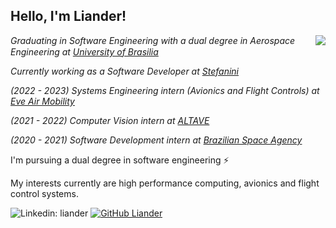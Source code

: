 <h2> Hello, I'm Liander!</h2>
<img align='right' src="https://media.giphy.com/media/1n4FT4KRQkDvK0IO4X/giphy.gif"/>
<p>
  <em>Graduating in Software Engineering with a dual degree in Aerospace Engineering at <a href="http://www.unb.br">University of Brasilia</a></em> 
  <img src="https://upload.wikimedia.org/wikipedia/commons/thumb/c/c3/Webysther_20160322_-_Logo_UnB_%28sem_texto%29.svg/320px-Webysther_20160322_-_Logo_UnB_%28sem_texto%29.svg.png"      
     width="30"
     height="15"
     onclick="window.location.href('http://www.unb.br');"/>
</p>
<p>
  <em>
      Currently working as a Software Developer at <a href="https://stefanini.com/en">Stefanini</a>
  </em>
</p>
<p>
  <em>
    (2022 - 2023) Systems Engineering intern (Avionics and Flight Controls) at <a href="https://eveairmobility.com/">Eve Air Mobility</a>
  </em>
</p>
<p>
  <em>
    (2021 - 2022) Computer Vision intern at <a href="https://www.altave.com.br">ALTAVE</a>
  </em>
</p>
<p>
  <em>
    (2020 - 2021) Software Development intern at <a href="https://www.gov.br/aeb/">Brazilian Space Agency</a>
  </em>
</p>
<p>
I'm pursuing a dual degree in software engineering &#9889;
</p>
<p>
My interests currently are high performance computing, avionics and flight control systems.
</p>

![Linkedin: liander](https://img.shields.io/badge/-liander-blue?style=flat-square&logo=Linkedin&logoColor=white&link=https://www.linkedin.com/in/liander/)
[![GitHub Liander](https://img.shields.io/github/followers/liander-medeiros?label=follow&style=social)](https://github.com/liander-alves)
